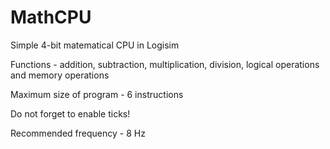 # MathCPU
Simple 4-bit matematical CPU in Logisim

Functions - addition, subtraction, multiplication, division, logical operations and memory operations

Maximum size of program - 6 instructions

Do not forget to enable ticks!

Recommended frequency - 8 Hz

